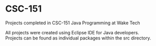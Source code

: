 # CSC-151
Projects completed in CSC-151 Java Programming at Wake Tech

All projects were created using Eclipse IDE for Java developers.
<br>
Projects can be found as individual packages within the src directory.
